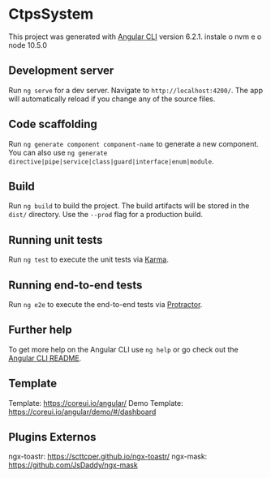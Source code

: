 # CtpsSystem

This project was generated with [Angular CLI](https://github.com/angular/angular-cli) version 6.2.1.
 instale o nvm e o node 10.5.0

## Development server

Run `ng serve` for a dev server. Navigate to `http://localhost:4200/`. The app will automatically reload if you change any of the source files.

## Code scaffolding

Run `ng generate component component-name` to generate a new component. You can also use `ng generate directive|pipe|service|class|guard|interface|enum|module`.

## Build

Run `ng build` to build the project. The build artifacts will be stored in the `dist/` directory. Use the `--prod` flag for a production build.

## Running unit tests

Run `ng test` to execute the unit tests via [Karma](https://karma-runner.github.io).

## Running end-to-end tests

Run `ng e2e` to execute the end-to-end tests via [Protractor](http://www.protractortest.org/).

## Further help

To get more help on the Angular CLI use `ng help` or go check out the [Angular CLI README](https://github.com/angular/angular-cli/blob/master/README.md).

## Template

Template: https://coreui.io/angular/
Demo Template: https://coreui.io/angular/demo/#/dashboard

## Plugins Externos

ngx-toastr: https://scttcper.github.io/ngx-toastr/
ngx-mask: https://github.com/JsDaddy/ngx-mask
